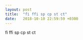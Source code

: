 ```yaml
---
layout: post
title:  "fi ffi sp cp st ct"
date:   2018-10-10 22:59:59 +0300
---
```

fi ffi sp cp st ct